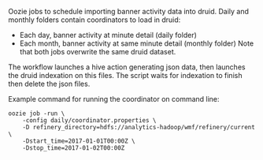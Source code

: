 Oozie jobs to schedule importing banner activity data into druid.
Daily and monthly folders contain coordinators to load in druid:
 - Each day, banner activity at minute detail (daily folder)
 - Each month, banner activity at same minute detail (monthly folder)
Note that both jobs overwrite the same druid dataset.

The workflow launches a hive action generating json data,
then launches the druid indexation on this files.
The script waits for indexation to finish then delete the json files.

Example command for running the coordinator on command line:

    oozie job -run \
        -config daily/coordinator.properties \
        -D refinery_directory=hdfs://analytics-hadoop/wmf/refinery/current \
        -Dstart_time=2017-01-01T00:00Z \
        -Dstop_time=2017-01-02T00:00Z
